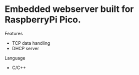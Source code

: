 # Embedded webserver built for RaspberryPi Pico.
Features
- TCP data handling
- DHCP server

Language
- C/C++
